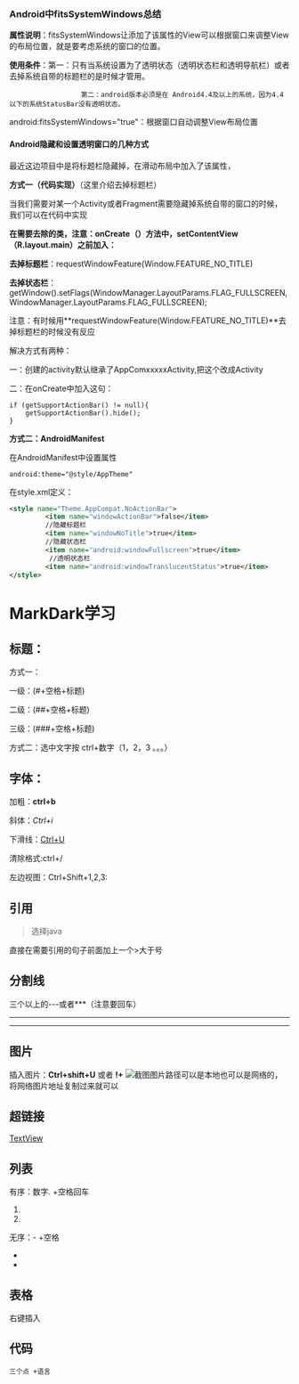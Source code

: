 ### Android中fitsSystemWindows总结

**属性说明**：fitsSystemWindows让添加了该属性的View可以根据窗口来调整View的布局位置，就是要考虑系统的窗口的位置。

**使用条件**：第一：只有当系统设置为了透明状态（透明状态栏和透明导航栏）或者去掉系统自带的标题栏的是时候才管用。

                      第二：android版本必须是在 Android4.4及以上的系统，因为4.4以下的系统StatusBar没有透明状态。

android:fitsSystemWindows="true"：根据窗口自动调整View布局位置

#### Android隐藏和设置透明窗口的几种方式

最近这边项目中是将标题栏隐藏掉，在滑动布局中加入了该属性，

**方式一（代码实现）**（这里介绍去掉标题栏）

当我们需要对某一个Activity或者Fragment需要隐藏掉系统自带的窗口的时候，我们可以在代码中实现

**在需要去除的类，注意：onCreate（）方法中，setContentView（R.layout.main）之前加入：**

**去掉标题栏**：requestWindowFeature(Window.FEATURE_NO_TITLE)

**去掉状态栏**：getWindow().setFlags(WindowManager.LayoutParams.FLAG_FULLSCREEN, WindowManager.LayoutParams.FLAG_FULLSCREEN);

注意：有时候用**requestWindowFeature(Window.FEATURE_NO_TITLE)**去掉标题栏的时候没有反应

解决方式有两种：

一：创建的activity默认继承了AppComxxxxxActivity,把这个改成Activity

二：在onCreate中加入这句：

```
if (getSupportActionBar() != null){
    getSupportActionBar().hide();
}
```

**方式二：AndroidManifest**

在AndroidManifest中设置属性

```
android:theme="@style/AppTheme"
```

在style.xml定义：

```xml
<style name="Theme.AppCompat.NoActionBar">  
         <item name="windowActionBar">false</item>  
         //隐藏标题栏
         <item name="windowNoTitle">true</item>  
         //隐藏状态栏
         <item name="android:windowFullscreen">true</item>
          //透明状态栏
         <item name="android:windowTranslucentStatus">true</item>
</style>  
```

# MarkDark学习

## 标题：

方式一：

一级：(#+空格+标题)

二级：(##+空格+标题)

三级：(###+空格+标题)

方式二：选中文字按 ctrl+数字（1，2，3 。。。）

## 字体：

加粗：**ctrl+b**

斜体：*Ctrl+i*

下滑线：<u>Ctrl+U</u>

清除格式:ctrl+/

左边视图：Ctrl+Shift+1,2,3:

## 引用

>选择java

直接在需要引用的句子前面加上一个>大于号

## 分割线

三个以上的---或者***（注意要回车）

---

***

## 图片

插入图片：**Ctrl+shift+U**   或者  **!+[]()**    ![截图]()图片路径可以是本地也可以是网络的，将网络图片地址复制过来就可以

## 超链接

[TextView](https://www.jianshu.com/p/14b86738ed99)

[]()

## 列表

有序：数字. +空格回车

1. 
2. 

无序：- +空格

- 
- 

## 表格

右键插入

## 代码

```
三个点 +语言
```



